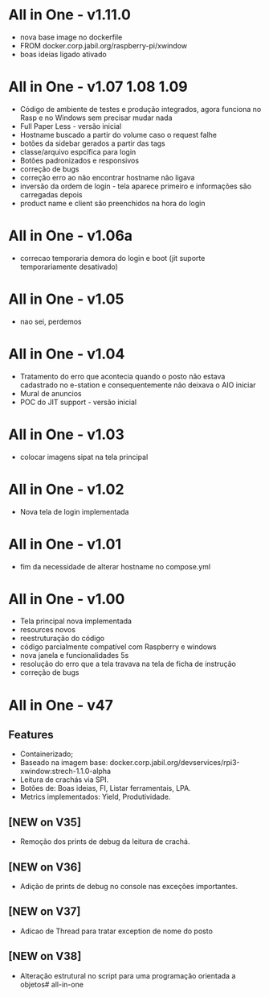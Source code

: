 ﻿# All in One - v1.11.0
* nova base image no dockerfile
* FROM docker.corp.jabil.org/raspberry-pi/xwindow
* boas ideias ligado ativado

# All in One - v1.07 1.08 1.09
* Código de ambiente de testes e produção integrados, agora funciona no Rasp e no Windows sem precisar mudar nada
* Full Paper Less - versão inicial
* Hostname buscado a partir do volume caso o request falhe
* botões da sidebar gerados a partir das tags
* classe/arquivo espcífica para login 
* Botões padronizados e responsivos
* correção de bugs
* correção erro ao não encontrar hostname não ligava
* inversão da ordem de login - tela aparece primeiro e informações são carregadas depois
* product name e client são preenchidos na hora do login

# All in One - v1.06a
* correcao temporaria demora do login e boot (jit suporte temporariamente desativado) 

# All in One - v1.05
* nao sei, perdemos

# All in One - v1.04
* Tratamento do erro que acontecia quando o posto não estava cadastrado no e-station e consequentemente não deixava o AIO iniciar
* Mural de anuncios
* POC do JIT support - versão inicial

# All in One - v1.03
* colocar imagens sipat na tela principal

# All in One - v1.02
* Nova tela de login implementada

# All in One - v1.01
* fim da necessidade de alterar hostname no compose.yml

# All in One - v1.00
* Tela principal nova implementada
* resources novos
* reestruturação do código
* código parcialmente compatível com Raspberry e windows
* nova janela e funcionalidades 5s
* resolução do erro que a tela travava na tela de ficha de instrução
* correção de bugs

# All in One - v47
## Features 
* Containerizado;
* Baseado na imagem base: docker.corp.jabil.org/devservices/rpi3-xwindow:strech-1.1.0-alpha
* Leitura de crachás via SPI.
* Botões de: Boas ideias, FI, Listar ferramentais, LPA.
* Metrics implementados: Yield, Produtividade.

## [NEW on V35]
* Remoção dos prints de debug da leitura de crachá. 

## [NEW on V36]
* Adição de prints de debug no console nas exceções importantes.

## [NEW on V37]
* Adicao de Thread para tratar exception de nome do posto

## [NEW on V38]
* Alteração estrutural no script para uma programação orientada a objetos#   a l l - i n - o n e 